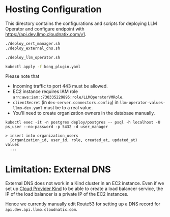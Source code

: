 # Hosting Configuration

This directory contains the configurations and scripts for deploying
LLM Operator and configure endpoint with https://api.dev.llmo.cloudnatix.com/v1.

```bash
./deploy_cert_manager.sh
./deploy_external_dns.sh

./deploy_llm_operator.sh

kubectl apply -f kong_plugin.yaml
```

Please note that
- Incoming traffic to port 443 must be allowed.
- EC2 instance requires IAM role `arn:aws:iam::730335229895:role/LLMOperatorVMRole`.
- `clientSecret` (in `dex-server.connectors.config`) in `llm-operator-values-llmo-dev.yaml` must be to a real value.
- You'll need to create organization owners in the database manually.

```console
kubectl exec -it -n postgres deploy/postgres -- psql -h localhost -U ps_user --no-password -p 5432 -d user_manager

> insert into organization_users
  (organization_id, user_id, role, created_at, updated_at)
values
  ...
```

# Limitation: External DNS

External DNS does not work in a Kind cluster in an EC2 instance. Even if we set
up [Cloud Provider Kind](https://github.com/kubernetes-sigs/cloud-provider-kind)
to be able to create a load balancer service, the IP of the load balancer is a private IP of the EC2 instances.

Hence we currently manually edit Route53 for setting up a DNS record for `api.dev.api.llmo.cloudnatix.com`.

